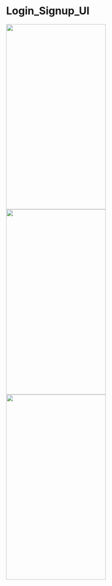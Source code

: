 # Login_Signup_UI




<img src="https://user-images.githubusercontent.com/92089806/230884532-f58d62c7-3363-4aa7-b7a4-c6585924d0b9.PNG" width="270" height="500">
<img src="https://user-images.githubusercontent.com/92089806/230884547-bda4b43f-87eb-4e71-b28a-7563888737b2.PNG" width="270" height="500">
<img src="https://user-images.githubusercontent.com/92089806/230884554-1664f8de-b1b8-477e-a005-f8e648e2c18b.PNG" width="270" height="500">
